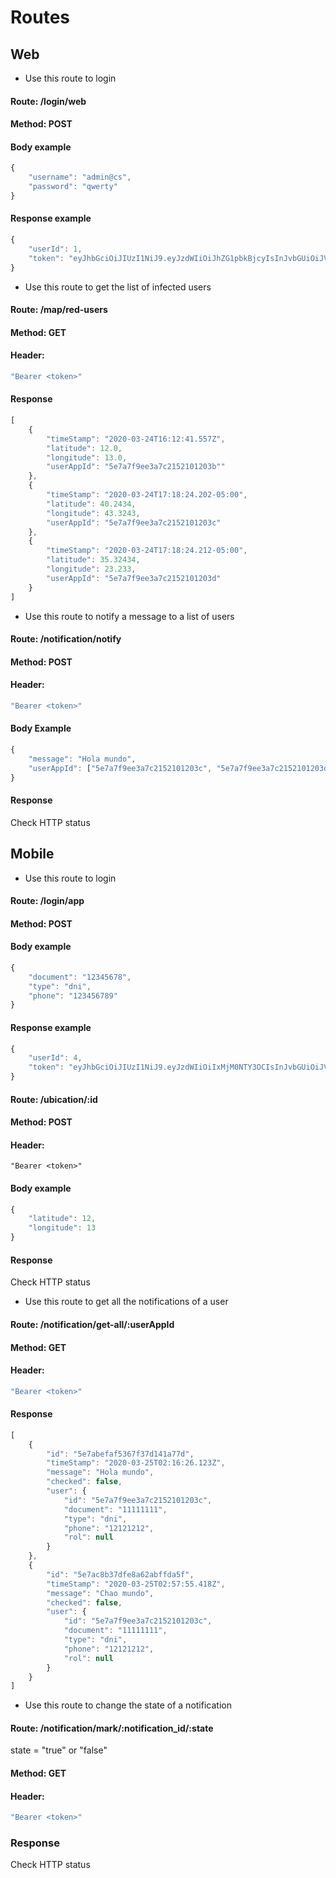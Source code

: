 # Routes

## Web

* Use this route to login

#### Route: /login/web
#### Method: POST
#### Body example
```js
{
	"username": "admin@cs",
	"password": "qwerty"
}
```
#### Response example
```js
{
    "userId": 1,
    "token": "eyJhbGciOiJIUzI1NiJ9.eyJzdWIiOiJhZG1pbkBjcyIsInJvbGUiOiJVU0VSX1dFQiIsImlzcyI6Imh0dHA6Ly9kZXZnbGFuLmNvbSIsImlhdCI6MTU4NTA1MjU2MCwiZXhwIjoxNTg1MDcwNTYwfQ.gTJ2ovcGXKTjTQxBjZC7mVttBeQ4u4roEQKdRsyKYvk"
}
```

* Use this route to get the list of infected users

#### Route: /map/red-users
#### Method: GET
#### Header:
```js
"Bearer <token>"
```

#### Response
```js
[
    {
        "timeStamp": "2020-03-24T16:12:41.557Z",
        "latitude": 12.0,
        "longitude": 13.0,
        "userAppId": "5e7a7f9ee3a7c2152101203b""
    },
    {
        "timeStamp": "2020-03-24T17:18:24.202-05:00",
        "latitude": 40.2434,
        "longitude": 43.3243,
        "userAppId": "5e7a7f9ee3a7c2152101203c"
    },
    {
        "timeStamp": "2020-03-24T17:18:24.212-05:00",
        "latitude": 35.32434,
        "longitude": 23.233,
        "userAppId": "5e7a7f9ee3a7c2152101203d"
    }
]
```

* Use this route to notify a message to a list of users

#### Route: /notification/notify
#### Method: POST
#### Header:
```js
"Bearer <token>"
```

#### Body Example
```js
{
	"message": "Hola mundo",
	"userAppId": ["5e7a7f9ee3a7c2152101203c", "5e7a7f9ee3a7c2152101203d"]
}
```

#### Response
Check HTTP status




## Mobile

* Use this route to login

#### Route: /login/app
#### Method: POST
#### Body example
```js
{
	"document": "12345678",
	"type": "dni",
	"phone": "123456789"
}
```
#### Response example
```js
{
    "userId": 4,
    "token": "eyJhbGciOiJIUzI1NiJ9.eyJzdWIiOiIxMjM0NTY3OCIsInJvbGUiOiJVU0VSX0FQUCIsImlzcyI6Imh0dHA6Ly9kZXZnbGFuLmNvbSIsImlhdCI6MTU4NTA1NTU2NCwiZXhwIjoxNTg1MDczNTY0fQ.KSs0z2HlA-4S4tgnhHQh-9t7qdOgraKOOqovuyNV_go"
}
```

#### Route: /ubication/:id
#### Method: POST
#### Header:
```
"Bearer <token>"
```
#### Body example
```js
{
	"latitude": 12,
	"longitude": 13
}
```
#### Response

Check HTTP status


* Use this route to get all the notifications of a user

#### Route: /notification/get-all/:userAppId
#### Method: GET
#### Header:
```js
"Bearer <token>"
```

#### Response
```js
[
    {
        "id": "5e7abefaf5367f37d141a77d",
        "timeStamp": "2020-03-25T02:16:26.123Z",
        "message": "Hola mundo",
        "checked": false,
        "user": {
            "id": "5e7a7f9ee3a7c2152101203c",
            "document": "11111111",
            "type": "dni",
            "phone": "12121212",
            "rol": null
        }
    },
    {
        "id": "5e7ac8b37dfe8a62abffda5f",
        "timeStamp": "2020-03-25T02:57:55.418Z",
        "message": "Chao mundo",
        "checked": false,
        "user": {
            "id": "5e7a7f9ee3a7c2152101203c",
            "document": "11111111",
            "type": "dni",
            "phone": "12121212",
            "rol": null
        }
    }
]
```

* Use this route to change the state of a notification

#### Route: /notification/mark/:notification_id/:state
state = "true" or "false"
#### Method: GET
#### Header:
```js
"Bearer <token>"
```

### Response
Check HTTP status
